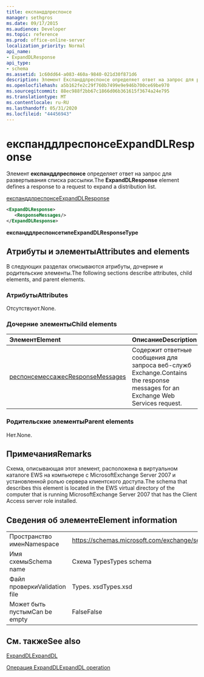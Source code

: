 ```yaml
---
title: експанддлреспонсе
manager: sethgros
ms.date: 09/17/2015
ms.audience: Developer
ms.topic: reference
ms.prod: office-online-server
localization_priority: Normal
api_name:
- ExpandDLResponse
api_type:
- schema
ms.assetid: 1c60dd64-a083-460a-9840-021d30f871d6
description: Элемент Експанддлреспонсе определяет ответ на запрос для развертывания списка рассылки.
ms.openlocfilehash: a5b162fe2c29f760b7499e9e946b700ce69be970
ms.sourcegitcommit: 88ec988f2bb67c1866d06b361615f3674a24e795
ms.translationtype: MT
ms.contentlocale: ru-RU
ms.lasthandoff: 05/31/2020
ms.locfileid: "44456943"
---
```

# <a name="expanddlresponse"></a><span data-ttu-id="28b98-103">експанддлреспонсе</span><span class="sxs-lookup"><span data-stu-id="28b98-103">ExpandDLResponse</span></span>

<span data-ttu-id="28b98-104">Элемент **експанддлреспонсе** определяет ответ на запрос для развертывания списка рассылки.</span><span class="sxs-lookup"><span data-stu-id="28b98-104">The **ExpandDLResponse** element defines a response to a request to expand a distribution list.</span></span> 
  
[<span data-ttu-id="28b98-105">експанддлреспонсе</span><span class="sxs-lookup"><span data-stu-id="28b98-105">ExpandDLResponse</span></span>](expanddlresponse.md)
  
```xml
<ExpandDLResponse>
   <ResponseMessages/>
</ExpandDLResponse>
```

 <span data-ttu-id="28b98-106">**експанддлреспонсетипе**</span><span class="sxs-lookup"><span data-stu-id="28b98-106">**ExpandDLResponseType**</span></span>
## <a name="attributes-and-elements"></a><span data-ttu-id="28b98-107">Атрибуты и элементы</span><span class="sxs-lookup"><span data-stu-id="28b98-107">Attributes and elements</span></span>

<span data-ttu-id="28b98-108">В следующих разделах описываются атрибуты, дочерние и родительские элементы.</span><span class="sxs-lookup"><span data-stu-id="28b98-108">The following sections describe attributes, child elements, and parent elements.</span></span>
  
### <a name="attributes"></a><span data-ttu-id="28b98-109">Атрибуты</span><span class="sxs-lookup"><span data-stu-id="28b98-109">Attributes</span></span>

<span data-ttu-id="28b98-110">Отсутствуют.</span><span class="sxs-lookup"><span data-stu-id="28b98-110">None.</span></span>
  
### <a name="child-elements"></a><span data-ttu-id="28b98-111">Дочерние элементы</span><span class="sxs-lookup"><span data-stu-id="28b98-111">Child elements</span></span>

|<span data-ttu-id="28b98-112">**Элемент**</span><span class="sxs-lookup"><span data-stu-id="28b98-112">**Element**</span></span>|<span data-ttu-id="28b98-113">**Описание**</span><span class="sxs-lookup"><span data-stu-id="28b98-113">**Description**</span></span>|
|:-----|:-----|
|[<span data-ttu-id="28b98-114">респонсемессажес</span><span class="sxs-lookup"><span data-stu-id="28b98-114">ResponseMessages</span></span>](responsemessages.md) <br/> |<span data-ttu-id="28b98-115">Содержит ответные сообщения для запроса веб-служб Exchange.</span><span class="sxs-lookup"><span data-stu-id="28b98-115">Contains the response messages for an Exchange Web Services request.</span></span>  <br/> |
   
### <a name="parent-elements"></a><span data-ttu-id="28b98-116">Родительские элементы</span><span class="sxs-lookup"><span data-stu-id="28b98-116">Parent elements</span></span>

<span data-ttu-id="28b98-117">Нет.</span><span class="sxs-lookup"><span data-stu-id="28b98-117">None.</span></span>
  
## <a name="remarks"></a><span data-ttu-id="28b98-118">Примечания</span><span class="sxs-lookup"><span data-stu-id="28b98-118">Remarks</span></span>

<span data-ttu-id="28b98-119">Схема, описывающая этот элемент, расположена в виртуальном каталоге EWS на компьютере с MicrosoftExchange Server 2007 и установленной ролью сервера клиентского доступа.</span><span class="sxs-lookup"><span data-stu-id="28b98-119">The schema that describes this element is located in the EWS virtual directory of the computer that is running MicrosoftExchange Server 2007 that has the Client Access server role installed.</span></span>
  
## <a name="element-information"></a><span data-ttu-id="28b98-120">Сведения об элементе</span><span class="sxs-lookup"><span data-stu-id="28b98-120">Element information</span></span>

|||
|:-----|:-----|
|<span data-ttu-id="28b98-121">Пространство имен</span><span class="sxs-lookup"><span data-stu-id="28b98-121">Namespace</span></span>  <br/> |https://schemas.microsoft.com/exchange/services/2006/types  <br/> |
|<span data-ttu-id="28b98-122">Имя схемы</span><span class="sxs-lookup"><span data-stu-id="28b98-122">Schema name</span></span>  <br/> |<span data-ttu-id="28b98-123">Схема Types</span><span class="sxs-lookup"><span data-stu-id="28b98-123">Types schema</span></span>  <br/> |
|<span data-ttu-id="28b98-124">Файл проверки</span><span class="sxs-lookup"><span data-stu-id="28b98-124">Validation file</span></span>  <br/> |<span data-ttu-id="28b98-125">Types. xsd</span><span class="sxs-lookup"><span data-stu-id="28b98-125">Types.xsd</span></span>  <br/> |
|<span data-ttu-id="28b98-126">Может быть пустым</span><span class="sxs-lookup"><span data-stu-id="28b98-126">Can be empty</span></span>  <br/> |<span data-ttu-id="28b98-127">False</span><span class="sxs-lookup"><span data-stu-id="28b98-127">False</span></span>  <br/> |
   
## <a name="see-also"></a><span data-ttu-id="28b98-128">См. также</span><span class="sxs-lookup"><span data-stu-id="28b98-128">See also</span></span>



[<span data-ttu-id="28b98-129">ExpandDL</span><span class="sxs-lookup"><span data-stu-id="28b98-129">ExpandDL</span></span>](expanddl.md)
  
[<span data-ttu-id="28b98-130">Операция ExpandDL</span><span class="sxs-lookup"><span data-stu-id="28b98-130">ExpandDL operation</span></span>](expanddl-operation.md)

